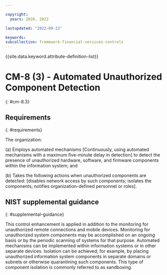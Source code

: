 ```yaml
---

copyright:
  years: 2020, 2022

lastupdated: "2022-09-22"

keywords: 
subcollection: framework-financial-services-controls
---
```


{{site.data.keyword.attribute-definition-list}}

# CM-8 (3) - Automated Unauthorized Component Detection
{: #cm-8.3}

## Requirements
{: #requirements}

The organization:

(a) Employs automated mechanisms [Continuously, using automated mechanisms with a maximum five-minute delay in detection] to detect the presence of unauthorized hardware, software, and firmware components within the information system; and

(b) Takes the following actions when unauthorized components are detected: [disables network access by such components; isolates the components; notifies organization-defined personnel or roles].

## NIST supplemental guidance
{: #supplemental-guidance}

This control enhancement is applied in addition to the monitoring for unauthorized remote connections and mobile devices. Monitoring for unauthorized system components may be accomplished on an ongoing basis or by the periodic scanning of systems for that purpose. Automated mechanisms can be implemented within information systems or in other separate devices. Isolation can be achieved, for example, by placing unauthorized information system components in separate domains or subnets or otherwise quarantining such components. This type of component isolation is commonly referred to as sandboxing.

